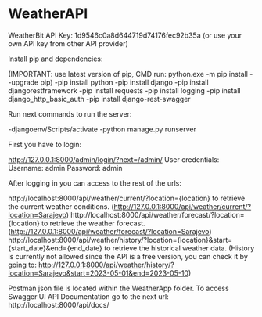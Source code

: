 # WeatherAPI

WeatherBit API Key: 1d9546c0a8d644719d74176fec92b35a (or use your own API key from other API provider)

Install pip and dependencies:

(IMPORTANT: use latest version of pip, CMD run: python.exe -m pip install --upgrade pip)
-pip install python
-pip install django
-pip install djangorestframework
-pip install requests
-pip install logging 
-pip install django_http_basic_auth
-pip install django-rest-swagger

Run next commands to run the server:

-djangoenv/Scripts/activate
-python manage.py runserver

First you have to login:

http://127.0.0.1:8000/admin/login/?next=/admin/
User credentials:
Username: admin
Password: admin

After logging in you can access to the rest of the urls:

http://localhost:8000/api/weather/current/?location={location} to retrieve the current weather conditions. (http://127.0.0.1:8000/api/weather/current/?location=Sarajevo)
http://localhost:8000/api/weather/forecast/?location={location} to retrieve the weather forecast. (http://127.0.0.1:8000/api/weather/forecast/?location=Sarajevo)
http://localhost:8000/api/weather/history/?location={location}&start={start_date}&end={end_date} to retrieve the historical weather data.
(History is currently not allowed since the API is a free version, you can check it by going to: http://127.0.0.1:8000/api/weather/history/?location=Sarajevo&start=2023-05-01&end=2023-05-10)

Postman json file is located within the WeatherApp folder.
To access Swagger UI API Documentation go to the next url: http://localhost:8000/api/docs/
